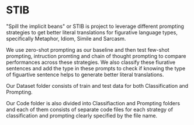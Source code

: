 # STIB

"Spill the implicit beans" or STIB is project to leverage different prompting strategies to get better literal translations for figurative language types, specifically Metaphor, Idiom, Simile and Sarcasm.

We use zero-shot prompting as our baseline and then test few-shot prompting, intruction promting and chain of thought prompting to compare performances across these strategies. We also classify these fiurative sentences and add the type in these prompts to check if knowing the type of figuartive sentence helps to generate better literal translations.

Our Dataset folder consists of train and test data for both Classification and Prompting.

Our Code folder is also divided into Classifiaction and Prompting folders and each of them consists of separate code files for each strategy of classification and prompting clearly specified by the file name.
